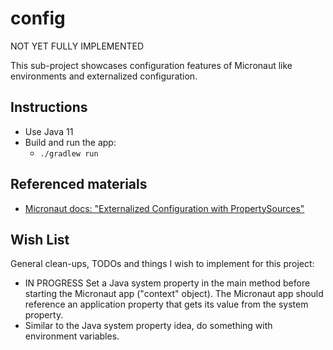 # config

NOT YET FULLY IMPLEMENTED

This sub-project showcases configuration features of Micronaut like environments and externalized configuration.

## Instructions

* Use Java 11
* Build and run the app:
    * `./gradlew run`

## Referenced materials

* [Micronaut docs: "Externalized Configuration with PropertySources"](https://docs.micronaut.io/2.3.0/guide/index.html#propertySource)

## Wish List

General clean-ups, TODOs and things I wish to implement for this project:

* IN PROGRESS Set a Java system property in the main method before starting the Micronaut app ("context" object). The Micronaut app
  should reference an application property that gets its value from the system property.
* Similar to the Java system property idea, do something with environment variables.
